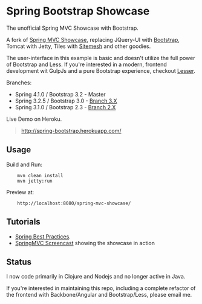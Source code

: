 # Spring Bootstrap Showcase

The unofficial Spring MVC Showcase with Bootstrap.

A fork of [Spring MVC Showcase](https://github.com/SpringSource/spring-mvc-showcase), replacing JQuery-UI with [Bootstrap](http://twitter.github.com/bootstrap/), Tomcat with Jetty, Tiles with [Sitemesh](http://www.sitemesh.org/) and other goodies.

The user-interface in this example is basic and doesn't utilize the full power of Bootstrap and Less. If you're interested in a modern, frontend development wit GulpJs and a pure Bootstrap experience, checkout [Lesser](https://github.com/priyatam/lesser).

Branches:

- Spring 4.1.0 / Bootstrap 3.2 - Master
- Spring 3.2.5 / Bootstrap 3.0 - [Branch 3.X](https://github.com/priyatam/springmvc-bootstrap-showcase/tree/3.x)
- Spring 3.1.0 / Bootstrap 2.3 - [Branch 2.X](https://github.com/priyatam/springmvc-bootstrap-showcase/tree/2.x)

Live Demo on Heroku.

> http://spring-bootstrap.herokuapp.com/

## Usage

Build and Run:

		mvn clean install
		mvn jetty:run

Preview at:

		http://localhost:8080/spring-mvc-showcase/

## Tutorials

- [Spring Best Practices](https://github.com/priyatam/spring-best-practices).
- [SpringMVC Screencast](http://s3.springsource.org/MVC/mvc-showcase-screencast.mov) showing the showcase in action

## Status

I now code primarily in Clojure and Nodejs and no longer active in Java.

If you're interested in maintaining this repo, including a complete refactor of the frontend with Backbone/Angular and Bootstrap/Less, please email me.